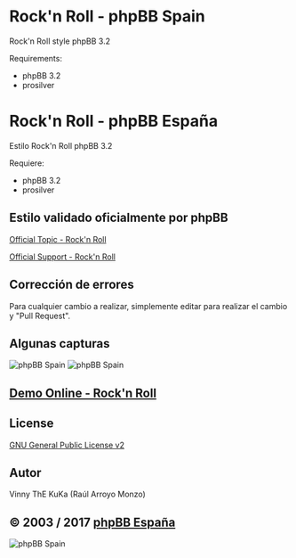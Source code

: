 Rock'n Roll - phpBB Spain
=========================

Rock'n Roll style phpBB 3.2

Requirements:
- phpBB 3.2
- prosilver

Rock'n Roll - phpBB España
==========================

Estilo Rock'n Roll phpBB 3.2

Requiere:
- phpBB 3.2
- prosilver

## Estilo validado oficialmente por phpBB 
[Official Topic - Rock'n Roll](https://www.phpbb.com/community/viewtopic.php?f=596&p=14827036#p14827036)

[Official Support - Rock'n Roll](https://www.phpbb.com/community/viewtopic.php?f=596&p=14827036#p14827036)

## Corrección de errores
Para cualquier cambio a realizar, simplemente editar para realizar el cambio y "Pull Request".

## Algunas capturas
![phpBB Spain](http://www.phpbb-es.com/archivos/roll_screen.png) 
![phpBB Spain](http://www.phpbb-es.com/archivos/roll_screen2.png) 

## [Demo Online - Rock'n Roll](http://www.phpbb-es.com/IDLaunch/index.php?style=10)

## License
[GNU General Public License v2](http://opensource.org/licenses/GPL-2.0)

## Autor
Vinny
ThE KuKa (Raúl Arroyo Monzo)

## © 2003 / 2017 [phpBB España](http://www.phpbb-es.com)

![phpBB Spain](http://www.phpbb-es.com/images/logo_es.png) 
